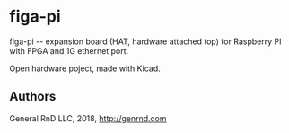 figa-pi
======

figa-pi -- expansion board (HAT, hardware attached top) for Raspberry
PI with FPGA and 1G ethernet port.

Open hardware poject, made with Kicad.

Authors
-------

General RnD LLC, 2018, http://genrnd.com

